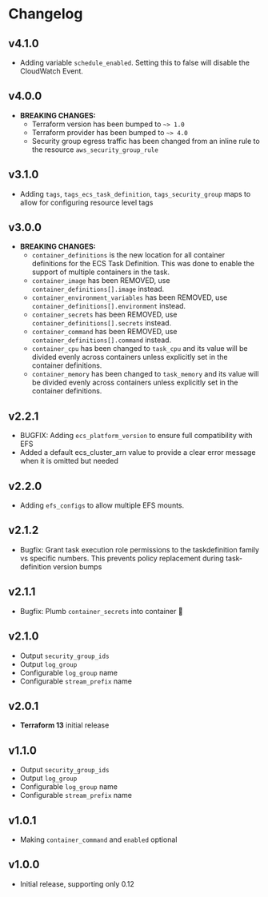 # Changelog

## v4.1.0

- Adding variable `schedule_enabled`. Setting this to false will disable the CloudWatch Event.

## v4.0.0

- **BREAKING CHANGES:**
  - Terraform version has been bumped to `~> 1.0`
  - Terraform provider has been bumped to `~> 4.0`
  - Security group egress traffic has been changed from an inline rule to the resource `aws_security_group_rule`

## v3.1.0

- Adding `tags`, `tags_ecs_task_definition`, `tags_security_group` maps to allow for configuring resource level tags

## v3.0.0

- **BREAKING CHANGES:**
  - `container_definitions` is the new location for all container definitions for the ECS Task Definition. This was done to enable the support of multiple containers in the task.
  - `container_image` has been REMOVED, use `container_definitions[].image` instead.
  - `container_environment_variables` has been REMOVED, use `container_definitions[].environment` instead.
  - `container_secrets` has been REMOVED, use `container_definitions[].secrets` instead.
  - `container_command` has been REMOVED, use `container_definitions[].command` instead.
  - `container_cpu` has been changed to `task_cpu` and its value will be divided evenly across containers unless explicitly set in the container definitions.
  - `container_memory` has been changed to `task_memory` and its value will be divided evenly across containers unless explicitly set in the container definitions.

## v2.2.1

- BUGFIX: Adding `ecs_platform_version` to ensure full compatibility with EFS
- Added a default ecs_cluster_arn value to provide a clear error message when it is omitted but needed

## v2.2.0

- Adding `efs_configs` to allow multiple EFS mounts.

## v2.1.2

- Bugfix: Grant task execution role permissions to the taskdefinition family vs specific numbers. This prevents policy replacement during task-definition version bumps

## v2.1.1

- Bugfix: Plumb `container_secrets` into container 🤭

## v2.1.0

- Output `security_group_ids`
- Output `log_group`
- Configurable `log_group` name
- Configurable `stream_prefix` name

## v2.0.1

- **Terraform 13** initial release

## v1.1.0

- Output `security_group_ids`
- Output `log_group`
- Configurable `log_group` name
- Configurable `stream_prefix` name

## v1.0.1

- Making `container_command` and `enabled` optional

## v1.0.0

- Initial release, supporting only 0.12
